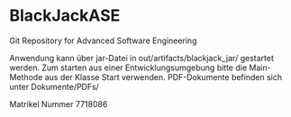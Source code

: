# BlackJackASE
Git Repository for Advanced Software Engineering

Anwendung kann über jar-Datei in out/artifacts/blackjack_jar/ gestartet werden.
Zum starten aus einer Entwicklungsumgebung bitte die Main-Methode aus der Klasse Start verwenden.
PDF-Dokumente befinden sich unter Dokumente/PDFs/

Matrikel Nummer 7718086
